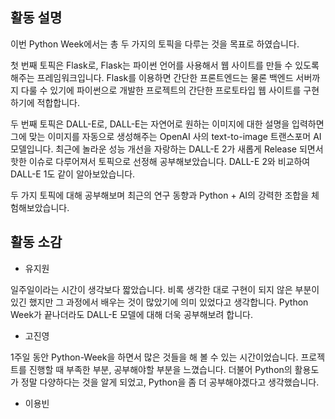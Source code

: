 ## 활동 설명

이번 Python Week에서는 총 두 가지의 토픽을 다루는 것을 목표로 하였습니다.


첫 번째 토픽은 Flask로, Flask는 파이썬 언어를 사용해서 웹 사이트를 만들 수 있도록 해주는 프레임워크입니다. Flask를 이용하면 간단한 프론트엔드는 물론 백엔드 서버까지 다룰 수 있기에 파이썬으로 개발한 프로젝트의 간단한 프로토타입 웹 사이트를 구현하기에 적합합니다.


두 번째 토픽은 DALL-E로, DALL-E는 자연어로 원하는 이미지에 대한 설명을 입력하면 그에 맞는 이미지를 자동으로 생성해주는 OpenAI 사의 text-to-image 트랜스포머 AI 모델입니다. 최근에 놀라운 성능 개선을 자랑하는 DALL-E 2가 새롭게 Release 되면서 핫한 이슈로 다루어져서 토픽으로 선정해 공부해보았습니다. DALL-E 2와 비교하여 DALL-E 1도 같이 알아보았습니다.


두 가지 토픽에 대해 공부해보며 최근의 연구 동향과 Python + AI의 강력한 조합을 체험해보았습니다.


## 활동 소감

- 유지원


일주일이라는 시간이 생각보다 짧았습니다. 비록 생각한 대로 구현이 되지 않은 부분이 있긴 했지만 그 과정에서 배우는 것이 많았기에 의미 있었다고 생각합니다. Python Week가 끝나더라도 DALL-E 모델에 대해 더욱 공부해보려 합니다.

- 고진영


1주일 동안 Python-Week을 하면서 많은 것들을 해 볼 수 있는 시간이었습니다. 프로젝트를 진행할 때 부족한 부분, 공부해야할 부분을 느꼈습니다. 더불어 Python의 활용도가 정말 다양하다는 것을 알게 되었고, Python을 좀 더 공부해야겠다고 생각했습니다.



- 이용빈


